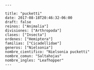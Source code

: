 
      ---

      title: "pucketti"
      date: 2017-08-18T20:46:32-06:00
      draft: false
      reinos: ["Animalia"]
      divisiones: ["Arthropoda"]
      clases: ["Insecta"]
      ordenes: ["Hemiptera"]
      familias: ["Cicadellidae"]
      generos: ["Nielsonia"]
      nombre_cientifico: "Nielsonia pucketti"
      nombre_comun: "Saltahojas"
      nombre_ingles: "Leafhopper"
      ---

      
